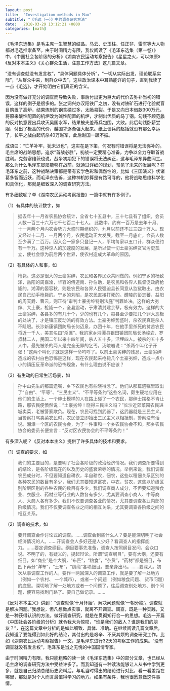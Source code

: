 ```yaml
---
layout: post
title:  "Investigation methods in Mao"
subtitle: "《毛选（一）》中的调查研究方法"
date:   2018-03-29 13:12:21 +0800
categories: [math]
---
```


《毛泽东选集》是毛主席一生智慧的结晶。马云、史玉柱、任正非、雷军等大人物都对毛选推崇备至。由于时间精力有限，我仅阅读了《毛泽东选集（第一卷）》中，《中国社会各阶级的分析》《湖南农民运动考察报告》《星星之火，可以燎原》《反对本本主义》《关心群众生活，注意工作方法》这几篇文章。

“没有调查就没有发言权”，“具体问题具体分析”，“一切从实际出发，理论联系实际”，“从群众中来，到群众中去”，这些政治课本中耳熟能详的句子，直到我读了一点《毛选》，才开始明白它们真正的含义。

因为没有做好充分的调查而导致失败，事后付出更为巨大的代价去弥补当初的错误，这样的例子是很多的。张之洞兴办汉阳铁厂之初，没有对铁矿石进行化验就盲目购置了高炉，结果炼制的钢含磷过多，太脆易裂。于是又向日本借款300万元，将原来酸性配置的机炉改为碱性配置的机炉，才制出优质的马丁钢。勾践不顾范蠡的反对执意要出兵攻灭吴国水军，结果被夫差奇兵包围，大败。此后勾践卧薪尝胆，付出了极高的代价，越国才逐渐强大起来。纸上谈兵的赵括就没有那么幸运了，长平之战白起坑杀40万赵军，此后赵国一蹶不振。

成语曰：“亡羊补牢，犹未迟也”，这实在是下策，何况有时错误将是无法弥补的。毛主席的战略思想，追求“首战必胜”，初战一定要精心准备，力争以全力夺取首战胜利。克劳塞维茨也说，战争初期犯下的错误将无法纠正，这与毛泽东异曲同工。那么为什么毛泽东屡屡能够在战前，就通过详细的规划，预见了未来的发展呢？在毛泽东之前，这种战略决策都是带有玄学色彩和偶然性的，比如《三国演义》状诸葛多智而近妖，而毛泽东告诉，这种神机妙算是有路可寻的，他将战略思维科学化和具体化，那就是细致深入的调查研究方法。

有多细致呢？单《湖南农民运动考察报告》一篇中就有许多例子。

（1）有具体的统计数字，如
> 据去年十一月省农民协会统计，全省七十五县中，三十七县有了组织，会员人数一百三十六万七千七百二十七人。 此数中，约有一百万是去年十月、十一月两个月内农会势力大盛时期组织的，九月以前还不过三四十万人。现又经过十二月、一月两个月，农民运动正大发展。截至一月底止，会员人数至少满了二百万。因入会一家多只登记一人，平均每家以五口计，群众便约有一千万。这种惊人的加速度的发展，是所以使一切土豪劣绅贪官污吏孤立，使社会惊为前后两个世界，使农村造成大革命的原因。

（2）有具体的人和事，如
> 枪毙。这必是很大的土豪劣绅，农民和各界民众共同做的。例如宁乡的杨致泽，岳阳的周嘉淦，华容的傅道南、孙伯助，是农民和各界人民督促政府枪毙的。湘潭的晏容秋，则是农民和各界人民强迫县长同意从监狱取出，由农民自己动手枪毙的。宁乡的刘昭，是农民直接打死的。醴陵的彭志蕃，益阳的周天爵、曹云，则正待“审判土豪劣绅特别法庭”判罪处决。这样的大劣绅、大土豪，枪毙一个，全县震动，于肃清封建余孽，极有效力。这样的大土豪劣绅，各县多的有几十个，少的也有几个，每县至少要把几个罪大恶极的处决了，才是镇压反动派的有效方法。土豪劣绅势盛时，杀农民真是杀人不眨眼。长沙新康镇团防局长何迈泉，办团十年，在他手里杀死的贫苦农民将近一千人，美其名曰“杀匪”。我的家乡湘潭县银田镇团防局长汤峻岩、罗叔林二人，民国二年以来十四年间，杀人五十多，活埋四人。被杀的五十多人中，最先被杀的两人是完全无罪的乞丐。汤峻岩说：“杀两个叫化子开张！”这两个叫化子就是这样一命呜呼了。以前土豪劣绅的残忍，土豪劣绅造成的农村白色恐怖是这样，现在农民起来枪毙几个土豪劣绅，造成一点小小的镇压反革命派的恐怖现象，有什么理由说不应该？

（3）有生动的日常生活场景，如
> 孙中山先生的那篇遗嘱，乡下农民也有些晓得念了。他们从那篇遗嘱里取出了“自由”、“平等”、“三民主义”、“不平等条约”这些名词，颇生硬地应用在他们的生活上。一个绅士模样的人在路上碰了一个农民，那绅士摆格不肯让路，那农民便愤然说：“土豪劣绅！晓得三民主义吗？”长沙近郊菜园农民进城卖菜，老被警察欺负。现在，农民可找到武器了，这武器就是三民主义。当警察打骂卖菜农民时，农民便立即抬出三民主义以相抵制，警察没有话说。湘潭一个区的农民协会，为了一件事和一个乡农民协会不和，那乡农民协会的委员长便宣言：“反对区农民协会的不平等条约！”

有多深入呢？《反对本本主义》提供了许多具体的技术和要求。

（1）调查的要求，如
> 我们的主要目的，是要明了社会各阶级的政治经济情况。我们调查所要得到的结论，是各阶级现在的以及历史的盛衰荣辱的情况。举例来说，我们调查农民成分时，不但要知道自耕农，半自耕农，佃农，这些以租佃关系区别的各种农民的数目有多少，我们尤其要知道富农，中农，贫农，这些以阶级区别阶层区别的各种农民的数目有多少。我们调查商人成分，不但要知道粮食业、衣服业、药材业等行业的人数各有多少，尤其要调查小商人、中等商人、大商人各有多少。我们不仅要调查各业的情况，尤其要调查各业内部的阶级情况。我们不仅要调查各业之间的相互关系，尤其要调查各阶级之间的相互关系。

（2）调查的技术，如
> 要开调查会作讨论式的调查。……调查会到些什么人？要是能深切明了社会经济情况的人。……开调查会人多好还是人少好？看调查人的指挥能力。……要定调查纲目。纲目要事先准备，调查人按照纲目发问，会众口说。不明了的，有疑义的，提起辩论。所谓“调查纲目”，要有大纲，还要有细目，如“商业”是个大纲，“布匹”，“粮食”，“杂货”，“药材”都是细目，布匹下再分“洋布”，“土布”，“绸缎”各项细目。要亲身出马。……要深入。初次从事调查工作的人，要作一两回深入的调查工作，就是要了解一处地方（例如一个农村、 一个城市）， 或者一个问题 （例如粮食问题、 货币问题）的底里。深切地了解一处地方或者一个问题了，往后调查别处地方、别个问题，便容易找到门路了。要自己做记录。……

《反对本本主义》讲到：“调查就像‘十月怀胎’，解决问题就像‘一朝分娩’。调查就是解决问题。”我想说，但凡想做点实事，就离不开调查。调查，既是一种实践，又是一种获得认识的方法。做好调查研究，就是在贯彻知行合一的思想。毛选一开篇《中国社会各阶级的分析》就令我大为惊叹，“谁是我们的敌人？谁是我们的朋友？”，在这篇文章中分析的是如此细致、具体、准确。在继续阅读几篇文章后，我知道了要能得到如此好的结论，其付出的是艰辛、不厌其烦的调查研究工作。比如《湖南农民运动考察报告》一文，是毛泽东进行32天的考察工作的成果。“没有调查就没有发言权”，毛泽东是当之无愧的中国国情专家。

由于时间精力有限，我只能粗略的读一读《毛泽东选集》中的部分文章，也已经从毛主席的调查研究方法中受益许多了。而我知道有一种读法能够让人从书中学到更多，就是自己归纳总结历史资料后，与毛当时得出的结论进行对比，看一看差距在哪里，那就是对个人而言最值得学习的地方。如果有条件，我也很愿意做这件事情。
